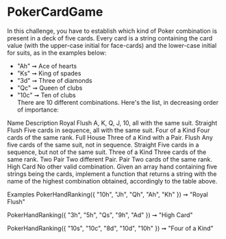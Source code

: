 # PokerCardGame
In this challenge, you have to establish which kind of Poker combination is 
present in a deck of five cards. 
Every card is a string containing the card value 
(with the upper-case initial for face-cards) 
and the lower-case initial for suits, as in the examples below:

<ul>
<li>"Ah" ➞ Ace of hearts</li>
<li>"Ks" ➞ King of spades</li>
<li>"3d" ➞ Three of diamonds</li>
<li>"Qc" ➞ Queen of clubs</li>
<li>"10c" ➞ Ten of clubs</li>
There are 10 different combinations. Here's the list, in decreasing order of importance:
</ul>

Name	Description
Royal Flush	A, K, Q, J, 10, all with the same suit.
Straight Flush	Five cards in sequence, all with the same suit.
Four of a Kind	Four cards of the same rank.
Full House	Three of a Kind with a Pair.
Flush	        Any five cards of the same suit, not in sequence.
Straight	Five cards in a sequence, but not of the same suit.
Three of a Kind	Three cards of the same rank.
Two Pair	Two different Pair.
Pair	        Two cards of the same rank.
High Card	No other valid combination.
Given an array hand containing five strings being the cards,
implement a function that returns a string with the name of the highest combination obtained, accordingly to the table above.

Examples
PokerHandRanking({ "10h", "Jh", "Qh", "Ah", "Kh" }) ➞ "Royal Flush"

PokerHandRanking({ "3h", "5h", "Qs", "9h", "Ad" }) ➞ "High Card"

PokerHandRanking({ "10s", "10c", "8d", "10d", "10h" }) ➞ "Four of a Kind"
